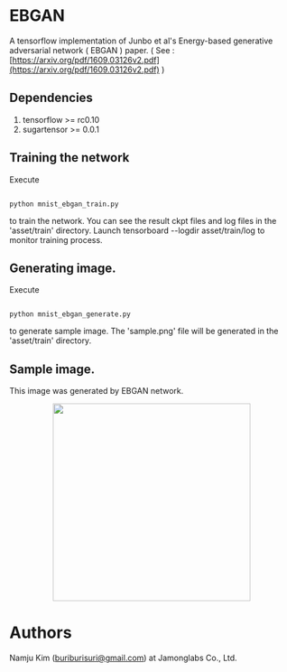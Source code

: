 # EBGAN
A tensorflow implementation of Junbo et al's Energy-based generative adversarial network ( EBGAN ) paper. 
( See : [https://arxiv.org/pdf/1609.03126v2.pdf](https://arxiv.org/pdf/1609.03126v2.pdf) )

## Dependencies

1. tensorflow >= rc0.10 
1. sugartensor >= 0.0.1

## Training the network

Execute
<pre><code>
python mnist_ebgan_train.py
</code></pre>
to train the network. You can see the result ckpt files and log files in the 'asset/train' directory.
Launch tensorboard --logdir asset/train/log to monitor training process.


## Generating image.
 
Execute
<pre><code>
python mnist_ebgan_generate.py
</code></pre>
to generate sample image.  The 'sample.png' file will be generated in the 'asset/train' directory.

## Sample image.

This image was generated by EBGAN network.
<p align="center">
  <img src="https://raw.githubusercontent.com/buriburisuri/ebgan/master/ebgan/png/sample.png" width="350"/>
</p>  


# Authors
Namju Kim (buriburisuri@gmail.com) at Jamonglabs Co., Ltd.